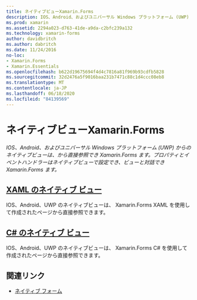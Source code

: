 ```yaml
---
title: ネイティブビューXamarin.Forms
description: IOS、Android、およびユニバーサル Windows プラットフォーム (UWP) からのネイティブビューは、から直接参照でき、 Xamarin.Forms ビューと対話することができ Xamarin.Forms ます。
ms.prod: xamarin
ms.assetid: 2294a023-d763-41de-a9da-c2bfc239a132
ms.technology: xamarin-forms
author: davidbritch
ms.author: dabritch
ms.date: 11/24/2016
no-loc:
- Xamarin.Forms
- Xamarin.Essentials
ms.openlocfilehash: b622d19675694f4d4c7816a81f969b93cdfb5828
ms.sourcegitcommit: 32d2476a5f9016baa231b7471c88c1d4ccc08eb8
ms.translationtype: MT
ms.contentlocale: ja-JP
ms.lasthandoff: 06/18/2020
ms.locfileid: "84139569"
---
```

# <a name="native-views-in-xamarinforms"></a>ネイティブビューXamarin.Forms

_IOS、Android、およびユニバーサル Windows プラットフォーム (UWP) からのネイティブビューは、から直接参照でき Xamarin.Forms ます。プロパティとイベントハンドラーはネイティブビューで設定でき、ビューと対話でき Xamarin.Forms ます。_

## <a name="native-views-in-xaml"></a>[XAML のネイティブ ビュー](xaml.md)

IOS、Android、UWP のネイティブビューは、 Xamarin.Forms XAML を使用して作成されたページから直接参照できます。

## <a name="native-views-in-c"></a>[C# のネイティブ ビュー](code.md)

IOS、Android、UWP のネイティブビューは、 Xamarin.Forms C# を使用して作成されたページから直接参照できます。

## <a name="related-links"></a>関連リンク

- [ネイティブ フォーム](~/xamarin-forms/platform/native-forms.md)
